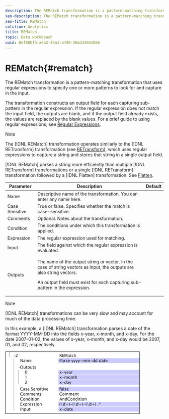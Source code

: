 ```yaml
---
description: The REMatch transformation is a pattern-matching transformation that uses regular expressions to specify one or more patterns to look for and capture in the input.
seo-description: The REMatch transformation is a pattern-matching transformation that uses regular expressions to specify one or more patterns to look for and capture in the input.
seo-title: REMatch
solution: Analytics
title: REMatch
topic: Data workbench
uuid: 8ef80bfa-aea2-45a1-a7d9-38ad33043886
---
```


# REMatch{#rematch}

The REMatch transformation is a pattern-matching transformation that uses regular expressions to specify one or more patterns to look for and capture in the input.

 The transformation constructs an output field for each capturing sub-pattern in the regular expression. If the regular expression does not match the input field, the outputs are blank, and if the output field already exists, the values are replaced by the blank values. For a brief guide to using regular expressions, see [Regular Expressions](../../../../../home/c-dataset-const-proc/c-reg-exp.md#concept-070077baa419475094ef0469e92c5b9c).

>[!NOTE]
>
>The [!DNL REMatch] transformation operates similarly to the [!DNL RETransform] transformation (see [RETransform](../../../../../home/c-dataset-const-proc/c-data-trans/c-transf-types/c-standard-transf/c-retransform.md#concept-23f80aa0bc204565b337e5c4931f6a74)), which uses regular expressions to capture a string and stores that string in a single output field.

[!DNL REMatch] parses a string more efficiently than multiple [!DNL RETransform] transformations or a single [!DNL RETransform] transformation followed by a [!DNL Flatten] transformation. See [Flatten](../../../../../home/c-dataset-const-proc/c-data-trans/c-transf-types/c-standard-transf/c-flatten.md#concept-7acd351a6d2444bd960ca412ae3333ce).

<table id="table_7077578512B249E986BC79AE770CBD9A"> 
 <thead> 
  <tr> 
   <th colname="col1" class="entry"> Parameter </th> 
   <th colname="col2" class="entry"> Description </th> 
   <th colname="col3" class="entry"> Default </th> 
  </tr> 
 </thead>
 <tbody> 
  <tr> 
   <td colname="col1"> Name </td> 
   <td colname="col2"> Descriptive name of the transformation. You can enter any name here. </td> 
   <td colname="col3"></td> 
  </tr> 
  <tr> 
   <td colname="col1"> Case Sensitive </td> 
   <td colname="col2"> True or false. Specifies whether the match is case-sensitive. </td> 
   <td colname="col3"></td> 
  </tr> 
  <tr> 
   <td colname="col1"> Comments </td> 
   <td colname="col2"> Optional. Notes about the transformation. </td> 
   <td colname="col3"></td> 
  </tr> 
  <tr> 
   <td colname="col1"> Condition </td> 
   <td colname="col2"> The conditions under which this transformation is applied. </td> 
   <td colname="col3"></td> 
  </tr> 
  <tr> 
   <td colname="col1"> Expression </td> 
   <td colname="col2"> The regular expression used for matching. </td> 
   <td colname="col3"></td> 
  </tr> 
  <tr> 
   <td colname="col1"> Input </td> 
   <td colname="col2"> The field against which the regular expression is evaluated. </td> 
   <td colname="col3"></td> 
  </tr> 
  <tr> 
   <td colname="col1"> Outputs </td> 
   <td colname="col2"> <p>The name of the output string or vector. In the case of string vectors as input, the outputs are also string vectors. </p> <p> An output field must exist for each capturing sub-pattern in the expression. </p> </td> 
   <td colname="col3"></td> 
  </tr> 
 </tbody> 
</table>

>[!NOTE]
>
>[!DNL REMatch] transformations can be very slow and may account for much of the data processing time.

In this example, a [!DNL REMatch] transformation parses a date of the format YYYY-MM-DD into the fields x-year, x-month, and x-day. For the date 2007-01-02, the values of x-year, x-month, and x-day would be 2007, 01, and 02, respectively.

![](assets/cfg_TransformationType_REMatch.png)

